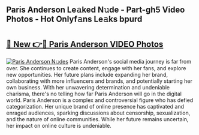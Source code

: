 ## Paris Anderson Le𝚊ked N𝚞de - Part-gh5 Video Photos - Hot Onlyf𝚊ns Le𝚊ks bpurd

# <h2><a href="http://ab85646.deff.icu/?id=Paris+Anderson">🔗 New 👉🔴 Paris Anderson VIDEO Photos</a></h2>

[![Paris Anderson N𝚞des](https://i.imgur.com/rIISA9y.gif)](http://ab85646.deff.icu/?id=Paris+Anderson)
Paris Anderson's social media journey is far from over. She continues to create content, engage with her fans, and explore new opportunities. Her future plans include expanding her brand, collaborating with more influencers and brands, and potentially starting her own business. With her unwavering determination and undeniable charisma, there's no telling how far Paris Anderson will go in the digital world. Paris Anderson is a complex and controversial figure who has defied categorization. Her unique brand of online presence has captivated and enraged audiences, sparking discussions about censorship, sexualization, and the nature of online communities. While her future remains uncertain, her impact on online culture is undeniable.
